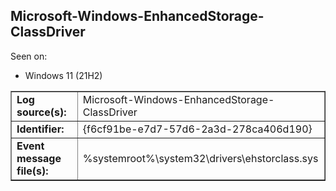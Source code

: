 ## Microsoft-Windows-EnhancedStorage-ClassDriver

Seen on:
* Windows 11 (21H2)

<table border="1" class="docutils">
  <tbody>
    <tr>
      <td><b>Log source(s):</b></td>
      <td>Microsoft-Windows-EnhancedStorage-ClassDriver</td>
    </tr>
    <tr>
      <td><b>Identifier:</b></td>
      <td>{f6cf91be-e7d7-57d6-2a3d-278ca406d190}</td>
    </tr>
    <tr>
      <td><b>Event message file(s):</b></td>
      <td>%systemroot%\system32\drivers\ehstorclass.sys</td>
    </tr>
  </tbody>
</table>

&nbsp;

